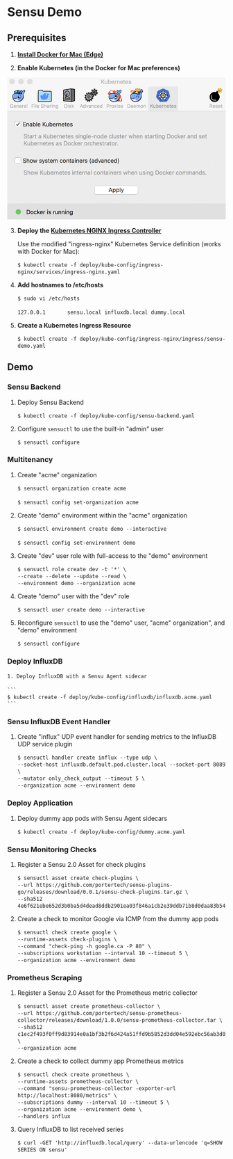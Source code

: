 # Sensu Demo

## Prerequisites

1. __[Install Docker for Mac (Edge)](https://store.docker.com/editions/community/docker-ce-desktop-mac)__

2. __Enable Kubernetes (in the Docker for Mac preferences)__

<img src="https://github.com/portertech/sensu-demo/raw/master/images/docker-kubernetes.png" width="600">

3. __Deploy the [Kubernetes NGINX Ingress Controller](https://github.com/kubernetes/ingress-nginx)__

   Use the modified "ingress-nginx" Kubernetes Service definition (works with Docker for Mac):

   ```
   $ kubectl create -f deploy/kube-config/ingress-nginx/services/ingress-nginx.yaml
   ```

4. __Add hostnames to /etc/hosts__

   ```
   $ sudo vi /etc/hosts

   127.0.0.1       sensu.local influxdb.local dummy.local
   ```

5. __Create a Kubernetes Ingress Resource__

   ```
   $ kubectl create -f deploy/kube-config/ingress-nginx/ingress/sensu-demo.yaml
   ```

## Demo

### Sensu Backend

1. Deploy Sensu Backend

   ```
   $ kubectl create -f deploy/kube-config/sensu-backend.yaml
   ```

2. Configure `sensuctl` to use the built-in "admin" user

   ```
   $ sensuctl configure
   ```

### Multitenancy

1. Create "acme" organization

   ```
   $ sensuctl organization create acme

   $ sensuctl config set-organization acme
   ```

2. Create "demo" environment within the "acme" organization

   ```
   $ sensuctl environment create demo --interactive

   $ sensuctl config set-environment demo
   ```

3. Create "dev" user role with full-access to the "demo" environment

   ```
   $ sensuctl role create dev -t '*' \
   --create --delete --update --read \
   --environment demo --organization acme
   ```

4. Create "demo" user with the "dev" role

   ```
   $ sensuctl user create demo --interactive
   ```

5. Reconfigure `sensuctl` to use the "demo" user, "acme" organization", and "demo" environment

   ```
   $ sensuctl configure
   ```

### Deploy InfluxDB

    1. Deploy InfluxDB with a Sensu Agent sidecar

    ```
    $ kubectl create -f deploy/kube-config/influxdb/influxdb.acme.yaml
    ```

### Sensu InfluxDB Event Handler

1. Create "influx" UDP event handler for sending metrics to the InfluxDB UDP service plugin

   ```
   $ sensuctl handler create influx --type udp \
   --socket-host influxdb.default.pod.cluster.local --socket-port 8089 \
   --mutator only_check_output --timeout 5 \
   --organization acme --environment demo
   ```

### Deploy Application

1. Deploy dummy app pods with Sensu Agent sidecars

   ```
   $ kubectl create -f deploy/kube-config/dummy.acme.yaml
   ```

### Sensu Monitoring Checks

1. Register a Sensu 2.0 Asset for check plugins

   ```
   $ sensuctl asset create check-plugins \
   --url https://github.com/portertech/sensu-plugins-go/releases/download/0.0.1/sensu-check-plugins.tar.gz \
   --sha512 4e6f621ebe652d3b0ba5d4dead8ddb2901ea03f846a1cb2e39ddb71b8d0daa83b54742671f179913ed6c350fc32446a22501339f60b8d4e0cdb6ade5ee77af16
   ```

2. Create a check to monitor Google via ICMP from the dummy app pods

   ```
   $ sensuctl check create google \
   --runtime-assets check-plugins \
   --command "check-ping -h google.ca -P 80" \
   --subscriptions workstation --interval 10 --timeout 5 \
   --organization acme --environment demo
   ```

### Prometheus Scraping

1. Register a Sensu 2.0 Asset for the Prometheus metric collector

   ```
   $ sensuctl asset create prometheus-collector \
   --url https://github.com/portertech/sensu-prometheus-collector/releases/download/1.0.0/sensu-prometheus-collector.tar \
   --sha512 c1ec2f493f0ff9d83914e0a1bf3b2f6d424a51ffd9b5852d3dd04e592ebc56ab3d09635540677d6f78ea07138024f3d6a4f7f71e2cb744d7a565d4fa4077611c \
   --organization acme
   ```

2. Create a check to collect dummy app Prometheus metrics

   ```
   $ sensuctl check create prometheus \
   --runtime-assets prometheus-collector \
   --command "sensu-prometheus-collector -exporter-url http://localhost:8080/metrics" \
   --subscriptions dummy --interval 10 --timeout 5 \
   --organization acme --environment demo \
   --handlers influx
   ```

3. Query InfluxDB to list received series

   ```
   $ curl -GET 'http://influxdb.local/query' --data-urlencode 'q=SHOW SERIES ON sensu'
   ```
